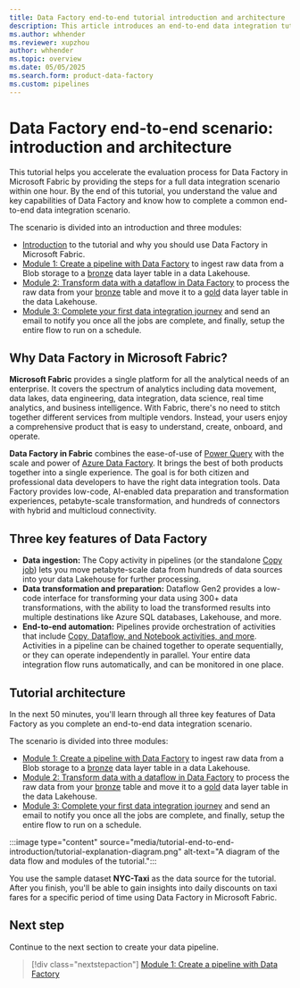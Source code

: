 ```yaml
---
title: Data Factory end-to-end tutorial introduction and architecture
description: This article introduces an end-to-end data integration tutorial that provides an hour long step-by-step guide to help you complete a full data integration scenario with Data Factory in Microsoft Fabric.
ms.author: whhender
ms.reviewer: xupzhou
author: whhender
ms.topic: overview
ms.date: 05/05/2025
ms.search.form: product-data-factory
ms.custom: pipelines
---
```


# Data Factory end-to-end scenario: introduction and architecture

This tutorial helps you accelerate the evaluation process for Data Factory in Microsoft Fabric by providing the steps for a full data integration scenario within one hour. By the end of this tutorial, you understand the value and key capabilities of Data Factory and know how to complete a common end-to-end data integration scenario.

The scenario is divided into an introduction and three modules:

- [Introduction](#why-data-factory-in-microsoft-fabric) to the tutorial and why you should use Data Factory in Microsoft Fabric.
- [Module 1: Create a pipeline with Data Factory](tutorial-end-to-end-pipeline.md) to ingest raw data from a Blob storage to a [bronze](/azure/databricks/lakehouse/medallion#bronze) data layer table in a data Lakehouse.
- [Module 2: Transform data with a dataflow in Data Factory](tutorial-end-to-end-dataflow.md) to process the raw data from your [bronze](/azure/databricks/lakehouse/medallion#bronze) table and move it to a [gold](/azure/databricks/lakehouse/medallion#gold) data layer table in the data Lakehouse.
- [Module 3: Complete your first data integration journey](tutorial-end-to-end-integration.md) and send an email to notify you once all the jobs are complete, and finally, setup the entire flow to run on a schedule.

## Why Data Factory in Microsoft Fabric?

**Microsoft Fabric** provides a single platform for all the analytical needs of an enterprise. It covers the spectrum of analytics including data movement, data lakes, data engineering, data integration, data science, real time analytics, and business intelligence. With Fabric, there's no need to stitch together different services from multiple vendors. Instead, your users enjoy a comprehensive product that is easy to understand, create, onboard, and operate.

**Data Factory in Fabric** combines the ease-of-use of [Power Query](/power-query) with the scale and power of [Azure Data Factory](/azure/data-factory/introduction). It brings the best of both products together into a single experience. The goal is for both citizen and professional data developers to have the right data integration tools. Data Factory provides low-code, AI-enabled data preparation and transformation experiences, petabyte-scale transformation, and hundreds of connectors with hybrid and multicloud connectivity.

## Three key features of Data Factory

- **Data ingestion:** The Copy activity in pipelines (or the standalone [Copy job](what-is-copy-job.md)) lets you move petabyte-scale data from hundreds of data sources into your data Lakehouse for further processing.
- **Data transformation and preparation:** Dataflow Gen2 provides a low-code interface for transforming your data using 300+ data transformations, with the ability to load the transformed results into multiple destinations like Azure SQL databases, Lakehouse, and more.
- **End-to-end automation:** Pipelines provide orchestration of activities that include [Copy, Dataflow, and Notebook activities, and more](activity-overview.md). Activities in a pipeline can be chained together to operate sequentially, or they can operate independently in parallel. Your entire data integration flow runs automatically, and can be monitored in one place.

## Tutorial architecture

In the next 50 minutes, you'll learn through all three key features of Data Factory as you complete an end-to-end data integration scenario.

The scenario is divided into three modules:

- [Module 1: Create a pipeline with Data Factory](tutorial-end-to-end-pipeline.md) to ingest raw data from a Blob storage to a [bronze](/azure/databricks/lakehouse/medallion#bronze) data layer table in a data Lakehouse.
- [Module 2: Transform data with a dataflow in Data Factory](tutorial-end-to-end-dataflow.md) to process the raw data from your [bronze](/azure/databricks/lakehouse/medallion#bronze) table and move it to a [gold](/azure/databricks/lakehouse/medallion#gold) data layer table in the data Lakehouse.
- [Module 3: Complete your first data integration journey](tutorial-end-to-end-integration.md) and send an email to notify you once all the jobs are complete, and finally, setup the entire flow to run on a schedule.

:::image type="content" source="media/tutorial-end-to-end-introduction/tutorial-explanation-diagram.png" alt-text="A diagram of the data flow and modules of the tutorial.":::

You use the sample dataset **NYC-Taxi** as the data source for the tutorial. After you finish, you'll be able to gain insights into daily discounts on taxi fares for a specific period of time using Data Factory in Microsoft Fabric.

## Next step

Continue to the next section to create your data pipeline.

> [!div class="nextstepaction"]
> [Module 1: Create a pipeline with Data Factory](tutorial-end-to-end-pipeline.md)
